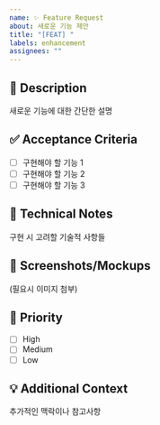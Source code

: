 ```yaml
---
name: ✨ Feature Request
about: 새로운 기능 제안
title: "[FEAT] "
labels: enhancement
assignees: ""
---
```


## 📝 Description

새로운 기능에 대한 간단한 설명

## ✅ Acceptance Criteria

- [ ] 구현해야 할 기능 1
- [ ] 구현해야 할 기능 2
- [ ] 구현해야 할 기능 3

## 🔧 Technical Notes

구현 시 고려할 기술적 사항들

## 📸 Screenshots/Mockups

(필요시 이미지 첨부)

## 🚀 Priority

- [ ] High
- [ ] Medium
- [ ] Low

## 💡 Additional Context

추가적인 맥락이나 참고사항
